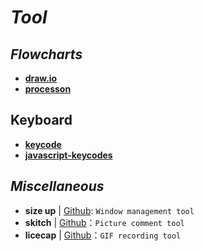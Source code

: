 # _Tool_


## _Flowcharts_

- [**draw.io**](https://www.draw.io/)
- [**processon**](https://www.processon.com/)


## Keyboard

- [**keycode**](http://keycode.info/)
- [**javascript-keycodes**](https://css-tricks.com/snippets/javascript/javascript-keycodes/)


## _Miscellaneous_

- **size up** | [Github](http://soft.macx.cn/4585.htm): `Window management tool`
- **skitch** | [Github](https://evernote.com/intl/zh-cn/products/skitch)：`Picture comment tool`
- **licecap** | [Github](https://www.cockos.com/licecap/)：`GIF recording tool`
